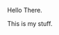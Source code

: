 Hello There.

This is my stuff.
<!---
Michael-T-Smith/Michael-T-Smith is a ✨ special ✨ repository because its `README.md` (this file) appears on your GitHub profile.
You can click the Preview link to take a look at your changes.
--->
